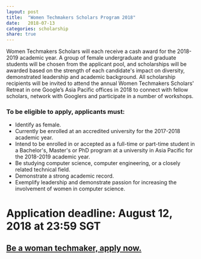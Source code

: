 ```yaml
---
layout: post
title:  "Women Techmakers Scholars Program 2018"
date:   2018-07-13
categories: scholarship
share: true
---
```


Women Techmakers Scholars will each receive a cash award for the 2018-2019 academic year. A group of female undergraduate and graduate students will be chosen from the applicant pool, and scholarships will be awarded based on the strength of each candidate's impact on diversity, demonstrated leadership and academic background. All scholarship recipients will be invited to attend the annual Women Techmakers Scholars' Retreat in one Google’s Asia Pacific offices in 2018 to connect with fellow scholars, network with Googlers and participate in a number of workshops.

### To be eligible to apply, applicants must:
- Identify as female.
- Currently be enrolled at an accredited university for the 2017-2018 academic year.
- Intend to be enrolled in or accepted as a full-time or part-time student in a Bachelor's, Master's or PhD program at a university in Asia Pacific for the 2018-2019 academic year.
- Be studying computer science, computer engineering, or a closely related technical field.
- Demonstrate a strong academic record.
- Exemplify leadership and demonstrate passion for increasing the involvement of women in computer science.

# Application deadline: August 12, 2018 at 23:59 SGT

## [Be a woman techmaker, apply now.](https://cseduapplication.withgoogle.com/applications/wtmapac2018)
